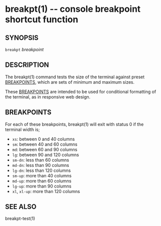 breakpt(1) -- console breakpoint shortcut function
==================================================

## SYNOPSIS

`breakpt` <var>breakpoint</var>

## DESCRIPTION

The breakpt(1) command tests the size of the terminal against preset [BREAKPOINTS][], which are sets of minimum and maximum sizes.

These [BREAKPOINTS][] are intended to be used for conditional formatting of the terminal, as in responsive web design.

## BREAKPOINTS

For each of these breakpoints, breakpt(1) will exit with status 0 if the terminal width is;

* `xs`:
  between 0 and 40 columns
* `sm`:
  between 40 and 60 columns
* `md`:
  between 60 and 90 columns
* `lg`:
  between 90 and 120 columns
* `sm-dn`:
  less than 60 columns
* `md-dn`:
  less than 90 columns
* `lg-dn`:
  less than 120 columns
* `sm-up`:
  more than 40 columns
* `md-up`:
  more than 60 columns
* `lg-up`:
  more than 90 columns
* `xl`, `xl-up`:
  more than 120 columns

## SEE ALSO

breakpt-test(1)


[SYNOPSIS]: #SYNOPSIS "SYNOPSIS"
[DESCRIPTION]: #DESCRIPTION "DESCRIPTION"
[BREAKPOINTS]: #BREAKPOINTS "BREAKPOINTS"
[SEE ALSO]: #SEE-ALSO "SEE ALSO"


[28point8(1)]: 28point8.1.html
[anycopy(1)]: anycopy.1.html
[anypaste(1)]: anypaste.1.html
[breakpt-test(1)]: breakpt-test.1.html
[breakpt(1)]: breakpt.1.html
[chcase(1)]: chcase.1.html
[colourtest(1)]: colourtest.1.html
[divider(1)]: divider.1.html
[ellipse(1)]: ellipse.1.html
[fn(1)]: fn.1.html
[git-push-all(1)]: git-push-all.1.html
[gravatar(1)]: gravatar.1.html
[gz(1)]: gz.1.html
[ipgrep(1)]: ipgrep.1.html
[mansi(1)]: mansi.1.html
[mdwrap(1)]: mdwrap.1.html
[nps(1)]: nps.1.html
[nuname(1)]: nuname.1.html
[pycturetube(1)]: pycturetube.1.html
[returnOneOf(1)]: returnOneOf.1.html
[selfie(1)]: selfie.1.html
[shttp(1)]: shttp.1.html
[simplify(1)]: simplify.1.html
[sshmux(1)]: sshmux.1.html
[tminus(1)]: tminus.1.html
[tmx(1)]: tmx.1.html
[untar(1)]: untar.1.html
[xbmcplay(1)]: xbmcplay.1.html
[xbmcqueue(1)]: xbmcqueue.1.html
[zdate(1)]: zdate.1.html
